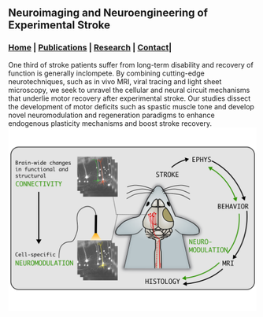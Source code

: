 ## Neuroimaging and Neuroengineering of Experimental Stroke
### [Home](README.md) | [Publications](Publications.md) | [Research](Research.md) | [Contact](Contact.md)| 

One third of stroke patients suffer from long-term disability and recovery of function is generally inclompete. By combining cutting-edge neurotechniques, such as in vivo MRI, viral tracing and light sheet microscopy, we seek to unravel the cellular and neural circuit mechanisms that underlie motor recovery after experimental stroke. Our studies dissect the development of motor deficits such as spastic muscle tone and develop novel neuromodulation and regeneration paradigms to enhance endogenous plasticity mechanisms and boost stroke recovery. 
![Schemet](/Images/Schema_Maus_Neuromodulation_Internetseite.png)
